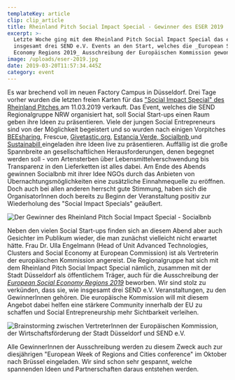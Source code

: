 ```yaml
---
templateKey: article
clip: clip_article
title: Rheinland Pitch Social Impact Special - Gewinner des ESER 2019
excerpt: >-
  Letzte Woche ging mit dem Rheinland Pitch Social Impact Special das erste von
  insgesamt drei SEND e.V. Events an den Start, welches die _European Social
  Economy Regions 2019_ Ausschreibung der Europäischen Kommission gewonnen hat.
image: /uploads/eser-2019.jpg
date: 2019-03-20T11:57:34.445Z
category: event
---
```

Es war brechend voll im neuen Factory Campus in Düsseldorf. Drei Tage vorher wurden die letzten freien Karten für das ["Social Impact Special" des Rheinland Pitches ](https://www.facebook.com/events/300817847234301/) am 11.03.2019 verkauft. Das Event, welches die SEND Regionalgruppe NRW organisiert hat, soll Social Start-ups einen Raum geben ihre Ideen zu präsentieren.  Viele der jungen Social Entrepreneurs sind von der Möglichkeit begeistert und so wurden nach einigen Vorpitches [BEEsharing](https://www.beesharing.eu/de/), Frescue, [Givetastic.org](http://www.givetastic.org/), [Estancia Verde, ](https://www.estancia-verde.de/) [Socialbnb ](https://socialbnb.net/)und [Sustainabill ](https://sustainabill.de/)eingeladen ihre Ideen live zu präsentieren. Auffällig ist die große Spannbreite an gesellschaftlichen Herausforderungen, denen begegnet werden soll - vom Artensterben über Lebensmittelverschwendung bis Transparenz in den Lieferketten ist alles dabei.  Am Ende des Abends gewinnen Socialbnb mit ihrer Idee NGOs durch das Anbieten von Übernachtungsmöglichkeiten eine zusätzliche Einnahmequelle zu eröffnen. Doch auch bei allen anderen herrscht gute Stimmung, haben sich die OrganisatorInnen doch bereits zu Beginn der Veranstaltung positiv zur Wiederholung des "Social Impact Specials" geäußert. 

![Der Gewinner des Rheinland Pitch Social Impact Special - Socialbnb](/uploads/rj375_rheinlandpitch_social_impact_special_221.jpg)

Neben den vielen Social Start-ups finden sich an diesem Abend aber auch Gesichter im Publikum wieder, die man zunächst vielleicht nicht erwartet hätte. Frau Dr. Ulla Engelmann (Head of Unit Advanced Technologies, Clusters and Social Economy at European Commission) ist als Vertreterin der europäischen Kommission angereist.  Die Regionalgruppe hat sich mit dem Rheinland Pitch Social Impact Special nämlich, zusammen mit der Stadt Düsseldorf als öffentlichem Träger, auch für die Ausschreibung der _[European Social Economy Regions 2019](https://ec.europa.eu/growth/content/european-social-economy-regions-2019_en)_ beworben. Wir sind stolz zu verkünden, dass sie, wie insgesamt drei SEND e.V. Veranstaltungen, zu den GewinnerInnen gehören. Die europäische Kommission will mit diesem Angebot dabei helfen eine stärkere Community innerhalb der EU zu schaffen und Social Entrepreneurship mehr Sichtbarkeit verleihen.

![Brainstorming zwischen VertreterInnen der Europäischen Kommission, der Wirtschaftsförderung der Stadt Düsseldorf und SEND e.V. ](/uploads/rj374_meeting_ulla_engelmann_eu_30.jpg)

Alle GewinnerInnen der Ausschreibung werden zu diesem Zweck auch zur diesjährigen "European Week of Regions and Cities conference" im Oktober nach Brüssel eingeladen. Wir sind schon sehr gespannt, welche spannenden Ideen und Partnerschaften daraus entstehen werden.

